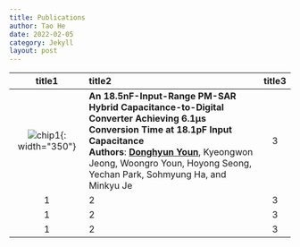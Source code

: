 ```yaml
---
title: Publications
author: Tao He
date: 2022-02-05
category: Jekyll
layout: post
---
```


<div class="table-wrapper" markdown="block">

|title1|title2|title3|
|:-:|:-|:-:|
|![chip1](https://donghyun-youn.github.io/about/assets/profile.jpg){: width="350"}|**An 18.5nF-Input-Range PM-SAR Hybrid Capacitance-to-Digital Converter Achieving 6.1μs Conversion Time at 18.1pF Input Capacitance**<br>**Authors**: <u>**Donghyun Youn**</u>, Kyeongwon Jeong, Woongro Youn, Hoyong Seong, Yechan Park, Sohmyung Ha, and Minkyu Je|3|
|1|2|3|
|1|2|3|
|1|2|3|

</div>
